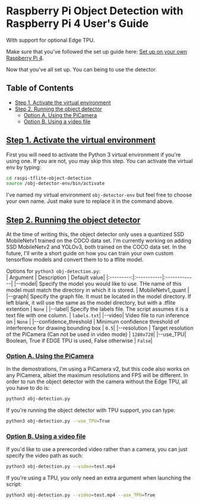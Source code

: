 # Raspberry Pi Object Detection with Raspberry Pi 4 User's Guide
With support for optional Edge TPU.  
  
Make sure that you've followed the set up guide here: [Set up on your own Raspberry Pi 4](./docs/set_up_instructions-noTPU.md).  

Now that you've all set up. You can being to use the detector. 

## Table of Contents
* [Step 1. Activate the virtual environment](#activate-env)
* [Step 2. Running the object detector](#running)
    * [Option A. Using the PiCamera](#with-picam)
    * [Option B. Using a video file](#with-vid)

## [Step 1. Activate the virtual environment](#activate-env)
First you will need to activate the Python 3 virtual environment if you're using one. If you are not, you may skip this step. You can activate the virtual env by typing:
```bash
cd raspi-tflite-object-detection 
source /obj-detector-env/bin/activate
```
I've named my virtual environment `obj-detector-env` but feel free to choose your own name. Just make sure to replace it in the command above. 

## [Step 2. Running the object detector](running)
At the time of writing this, the object detector only uses a quantized SSD MobileNetv1 trained on the COCO data set. I'm currently working on adding SSD MobileNetv2 and YOLOv3, both trained on the COCO data set. In the future, I'll write a short guide on how you can train your own custom tensorflow models and convert them to to a tflite model.   
  
Options for `python3 obj-detection.py`:    
| Argument | Description | Default value| 
|:---------:|:-----------|:-------------|
|--model| Specify the model you would like to use. THe name of this model must match the directory in which it is stored. | MobileNetv1_quant |
|--graph| Specify the graph file. It must be located in the model directory. If left blank, it will use the same as the model directory, but with a .tflite extention | `None` |
|--label| Specify the labels file. The script assumes it is a text file with one column. | `labels.txt`|
|--video| Video file to run inference on | `None` |
|--confidence_threshold | Minimum confidence threshold of interference for drawing bounding box | `0.5`|
|--resolution | Target resolution of the PiCamera (Can not be used in video mode) | `1280x720`|
|--use_TPU| Boolean, True if EDGE TPU is used, False otherwise | `False`| 

### [Option A. Using the PiCamera](#with-picam)
In the demostrations, I'm using a PiCamera v2, but this code also works on any PiCamera, albiet the maximum resolutions and FPS will be different. In order to run the object detector with the camera without the Edge TPU, all you have to do is:
```bash
python3 obj-detection.py 
```
  
If you're running the object detector with TPU support, you can type:
```bash
python3 obj-detection.py --use_TPU=True
```

### [Option B. Using a video file](#with-vid)
If you'd like to use a prerecorded video rather than a camera, you can just specify the video path as such:
```bash
python3 obj-detection.py --video=test.mp4
``` 

If you're using a TPU, you only need an extra argument when launching the script:
```bash
python3 obj-detection.py --video=test.mp4 --use_TPU=True
```   
